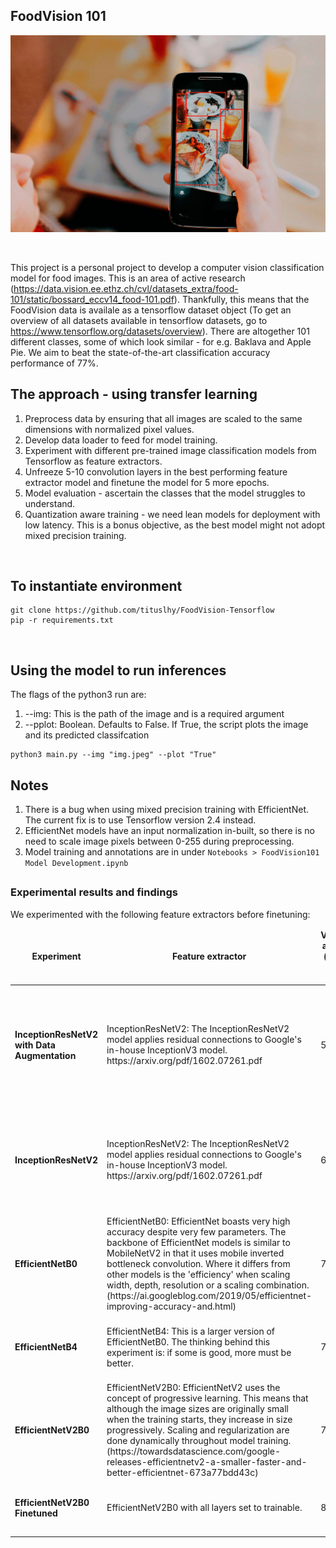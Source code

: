 ## FoodVision 101
<p align="center">
  <img src="Images/foodapp.jpeg">
</p> <br>

This project is a personal project to develop a computer vision classification model for food images. This is an area of active research (https://data.vision.ee.ethz.ch/cvl/datasets_extra/food-101/static/bossard_eccv14_food-101.pdf). Thankfully, this means that the FoodVision data is availale as a tensorflow dataset object (To get an overview of all datasets available in tensorflow datasets, go to https://www.tensorflow.org/datasets/overview). There are altogether 101 different classes, some of which look similar - for e.g. Baklava and Apple Pie. We aim to beat the state-of-the-art classification accuracy performance of 77%.
<br>
## The approach - using transfer learning
1. Preprocess data by ensuring that all images are scaled to the same dimensions with normalized pixel values.
2. Develop data loader to feed for model training.
3. Experiment with different pre-trained image classification models from Tensorflow as feature extractors. 
4. Unfreeze 5-10 convolution layers in the best performing feature extractor model and finetune the model for 5 more epochs.
5. Model evaluation - ascertain the classes that the model struggles to understand.
6. Quantization aware training - we need lean models for deployment with low latency. This is a bonus objective, as the best model might not adopt mixed precision training.
<br>

## To instantiate environment
```
git clone https://github.com/tituslhy/FoodVision-Tensorflow
pip -r requirements.txt
```
<br>

## Using the model to run inferences
The flags of the python3 run are:
1. --img: This is the path of the image and is a required argument
2. --pplot: Boolean. Defaults to False. If True, the script plots the image and its predicted classifcation
```
python3 main.py --img "img.jpeg" --plot "True"
```

## Notes
1. There is a bug when using mixed precision training with EfficientNet. The current fix is to use Tensorflow version 2.4 instead.
2. EfficientNet models have an input normalization in-built, so there is no need to scale image pixels between 0-255 during  preprocessing.
3. Model training and annotations are in under `Notebooks > FoodVision101 Model Development.ipynb`

## <h3> Experimental results and findings </h3>
We experimented with the following feature extractors before finetuning: <br>
<table>
  <thead align="center">
    <tr border: none;>
      <td><b>Experiment</b></td>
      <td><b>Feature extractor</b></td>
      <td><b>Validation accuracy (on 15% of test data)</b></td>
      <td><b>Findings</b></td>
    </tr>
  </thead>
  <tbody>
    <tr>
        <td><b>InceptionResNetV2 with Data Augmentation</b></a></td>
        <td>InceptionResNetV2: The InceptionResNetV2 model applies residual connections to Google's in-house InceptionV3 model. https://arxiv.org/pdf/1602.07261.pdf</td>
        <td>55%</td>
        <td>The use of data augmentation causes the model to severely underfit instead of helping it generalize better.</td>
    </tr>
    <tr>
        <td><b>InceptionResNetV2</b></a></td>
        <td>InceptionResNetV2: The InceptionResNetV2 model applies residual connections to Google's in-house InceptionV3 model. https://arxiv.org/pdf/1602.07261.pdf</td>
        <td>61%</td>
        <td>Performance improved significantly, but it's still not great. This could be due to choice of feature extractor model</td>
    </tr>
    <tr>
        <td><b>EfficientNetB0</b></a></td>
        <td>EfficientNetB0: EfficientNet boasts very high accuracy despite very few parameters. The backbone of EfficientNet models is similar to MobileNetV2 in that it uses mobile inverted bottleneck convolution. Where it differs from other models is the 'efficiency' when scaling width, depth, resolution or a scaling combination. (https://ai.googleblog.com/2019/05/efficientnet-improving-accuracy-and.html)</td>
        <td>75%</td>
        <td>Performance improved significantly with much faster training times than prior experiments.</td>
    </tr>
    <tr>
        <td><b>EfficientNetB4</b></a></td>
        <td>EfficientNetB4: This is a larger version of EfficientNetB0. The thinking behind this experiment is: if some is good, more must be better.</td>
        <td>72%</td>
        <td>Performance is slightly lower with much slower training times.</td>
    </tr>
    <tr>
        <td><b>EfficientNetV2B0</b></a></td>
        <td>EfficientNetV2B0: EfficientNetV2 uses the concept of progressive learning. This means that although the image sizes are originally small when the training starts, they increase in size progressively. Scaling and regularization are done dynamically throughout model training. (https://towardsdatascience.com/google-releases-efficientnetv2-a-smaller-faster-and-better-efficientnet-673a77bdd43c)
        </td>
        <td>75.5%</td>
        <td>Performance for this experiment is the best. We therefore choose to finetune this experiment further</td>
    </tr>
    <tr>
        <td><b>EfficientNetV2B0 Finetuned</b></a></td>
        <td>EfficientNetV2B0 with all layers set to trainable.
        </td>
        <td>84.6%</td>
        <td>We successfully exceed the target we set ourselves!</td>
    </tr>